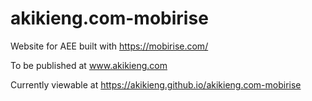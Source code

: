 # akikieng.com-mobirise
Website for AEE built with https://mobirise.com/

To be published at www.akikieng.com

Currently viewable at https://akikieng.github.io/akikieng.com-mobirise
